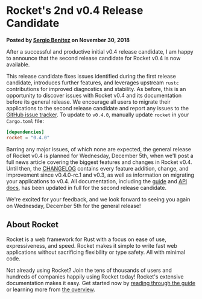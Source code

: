 # Rocket's 2nd v0.4 Release Candidate

<p class="metadata"><strong>
  Posted by <a href="https://sergio.bz">Sergio Benitez</a> on November 30, 2018
</strong></p>

After a successful and productive initial v0.4 release candidate, I am happy to
announce that the second release candidate for Rocket v0.4 is now available.

This release candidate fixes issues identified during the first release
candidate, introduces further features, and leverages upstream `rustc`
contributions for improved diagnostics and stability. As before, this is an
opportunity to discover issues with Rocket v0.4 and its documentation before its
general release. We encourage all users to migrate their applications to the
second release candidate and report any issues to the [GitHub issue tracker].
To update to `v0.4.0`, manually update `rocket` in your `Cargo.toml` file:

```toml
[dependencies]
rocket = "0.4.0"
```

Barring any major issues, of which none are expected, the general release of
Rocket v0.4 is planned for Wednesday, December 5th, when we'll post a full news
article covering the biggest features and changes in Rocket v0.4. Until then,
the [CHANGELOG] contains every feature addition, change, and improvement since
v0.4.0-rc.1 and v0.3, as well as information on migrating your applications to
v0.4. All documentation, including the [guide] and [API docs], has been updated
in full for the second release candidate.

We're excited for your feedback, and we look forward to seeing you again on
Wednesday, December 5th for the general release!

[GitHub issue tracker]: https://github.com/rwf2/Rocket/issues
[API docs]: @api-v0.4
[guide]: @guide-v0.4
[CHANGELOG]: https://github.com/rwf2/Rocket/tree/v0.4/CHANGELOG.md#version-040-rc2-nov-30-2018

## About Rocket

Rocket is a web framework for Rust with a focus on ease of use, expressiveness,
and speed. Rocket makes it simple to write fast web applications without
sacrificing flexibility or type safety. All with minimal code.

Not already using Rocket? Join the tens of thousands of users and hundreds of
companies happily using Rocket today! Rocket's extensive documentation makes it
easy. Get started now by [reading through the guide](@guide-v0.4) or learning
more from [the overview](../../overview).

